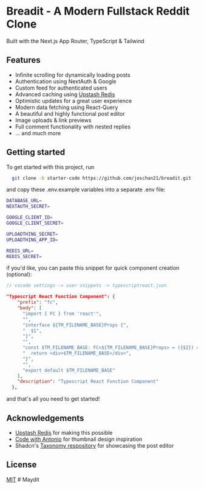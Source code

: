 
# Breadit - A Modern Fullstack Reddit Clone 

Built with the Next.js App Router, TypeScript & Tailwind


## Features

 - Infinite scrolling for dynamically loading posts
 - Authentication using NextAuth & Google
 - Custom feed for authenticated users
 - Advanced caching using [Upstash Redis](https://upstash.com/?utm_source=Josh2)
 - Optimistic updates for a great user experience
 - Modern data fetching using React-Query
 - A beautiful and highly functional post editor
 - Image uploads & link previews
 - Full comment functionality with nested replies
 - ... and much more


## Getting started

To get started with this project, run

```bash
  git clone -b starter-code https://github.com/joschan21/breadit.git
```

and copy these .env.example variables into a separate .env file:

```bash
DATABASE_URL=
NEXTAUTH_SECRET=

GOOGLE_CLIENT_ID=
GOOGLE_CLIENT_SECRET=

UPLOADTHING_SECRET=
UPLOADTHING_APP_ID=

REDIS_URL=
REDIS_SECRET=
```

if you'd like, you can paste this snippet for quick component creation (optional):
```typescript
// vscode settings -> user snippets -> typescriptreact.json
```

```json
"Typescript React Function Component": {
    "prefix": "fc",
    "body": [
      "import { FC } from 'react'",
      "",
      "interface ${TM_FILENAME_BASE}Props {",
      "  $1",
      "}",
      "",
      "const $TM_FILENAME_BASE: FC<${TM_FILENAME_BASE}Props> = ({$2}) => {",
      "  return <div>$TM_FILENAME_BASE</div>",
      "}",
      "",
      "export default $TM_FILENAME_BASE"
    ],
    "description": "Typescript React Function Component"
  },
  ```

and that's all you need to get started!


## Acknowledgements

- [Upstash Redis](https://upstash.com/?utm_source=Josh2) for making this possible
- [Code with Antonio](https://www.youtube.com/@codewithantonio) for thumbnail design inspiration
- Shadcn's [Taxonomy respository](https://github.com/shadcn/taxonomy) for showcasing the post editor

## License

[MIT](https://choosealicense.com/licenses/mit/)
#   M a y d i t  
 